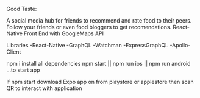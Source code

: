 Good Taste:

A social media hub for friends to recommend and rate food to their peers. Follow your friends or even food bloggers to get recomendations.
React-Native Front End with GoogleMaps API

Libraries
-React-Native
-GraphQL
-Watchman
-ExpressGraphQL
-Apollo-Client



npm i  install all dependencies 
npm start || npm run ios || npm run android          ...to start app


If npm start download Expo app on from playstore or applestore then scan QR to interact with application
